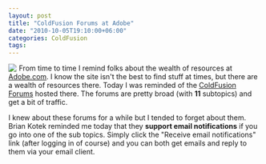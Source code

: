 ```yaml
---
layout: post
title: "ColdFusion Forums at Adobe"
date: "2010-10-05T19:10:00+06:00"
categories: ColdFusion 
tags: 
---
```


<img src="https://static.raymondcamden.com/images/cfjedi/Screen shot 2010-10-05 at 5.04.32 PM.png" align="left" style="margin-right: 5px" /> From time to time I remind folks about the wealth of resources at <a href="http://www.adobe.com">Adobe.com</a>. I know the site isn't the best to find stuff at times, but there are a wealth of resources there. Today I was reminded of the <a href="http://forums.adobe.com/community/coldfusion">ColdFusion Forums</a> hosted there. The forums are pretty broad (with <b>11</b> subtopics) and get a bit of traffic.

I knew about these forums for a while but I tended to forget about them. Brian Kotek reminded me today that they <b>support email notifications</b> if you go into one of the sub topics. Simply click the "Receive email notifications" link (after logging in of course) and you can both get emails and reply to them via your email client. 

<br clear="left">